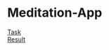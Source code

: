 # Meditation-App  
[Task](https://github.com/rolling-scopes-school/tasks/blob/master/tasks/stage-0/projects.md#task-3-meditation-app)  
[Result](https://andyqa.github.io/Meditation-App/)

